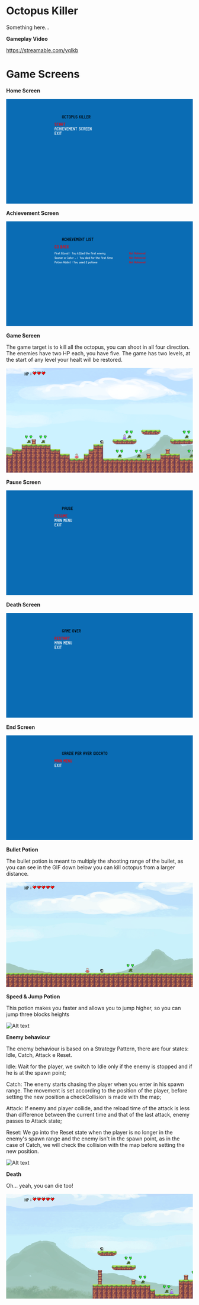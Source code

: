 # Octopus Killer

Something here...

**Gameplay Video**

https://streamable.com/yqlkb

# Game Screens

**Home Screen**

![Alt text](/Screenshots%20%26%20GIFS/Home.png?raw=true "Home")

**Achievement Screen**

![Alt text](/Screenshots%20%26%20GIFS/Achievement.png?raw=true "Achievement")

**Game Screen**

The game target is to kill all the octopus, you can shoot in all four direction. The enemies have two HP each, you have five.
The game has two levels, at the start of any level your healt will be restored.

![Alt text](/Screenshots%20%26%20GIFS/Game.png?raw=true "Game")

**Pause Screen**

![Alt text](/Screenshots%20%26%20GIFS/Pause.png?raw=true "Pause")

**Death Screen**

![Alt text](/Screenshots%20%26%20GIFS/Death.png?raw=true "Death")

**End Screen**

![Alt text](/Screenshots%20%26%20GIFS/end.png?raw=true "End")

**Bullet Potion**

The bullet potion is meant to multiply the shooting range of the bullet, as you can see in the GIF down below you can kill octopus from a larger distance.

![Alt text](/Screenshots%20%26%20GIFS/Clip_Bullet.gif?raw=true "Bullet")

**Speed & Jump Potion**

This potion makes you faster and allows you to jump higher, so you can jump three blocks heights

![Alt text](/Screenshots%20%26%20GIFS/Clip_Jump.gif?raw=true "Jump")

**Enemy behaviour**

The enemy behaviour is based on a Strategy Pattern, there are four states: Idle, Catch, Attack e Reset.

Idle: Wait for the player, we switch to Idle only if the enemy is stopped and if he is at the spawn point;

Catch: The enemy starts chasing the player when you enter in his spawn range. The movement is set according to the position of the player, before setting the new position a checkCollision is made with the map;

Attack: If enemy and player collide, and the reload time of the attack is less than difference between the current time and that of the last attack, enemy passes to Attack state;

Reset: We go into the Reset state when the player is no longer in the enemy's spawn range and the enemy isn't in the spawn point, as in the case of Catch, we will check the collision with the map before setting the new position.

![Alt text](/Screenshots%20%26%20GIFS/Clip_Enemy.gif?raw=true "Enemy")

**Death**

Oh... yeah, you can die too!

![Alt text](/Screenshots%20%26%20GIFS/Clip_Death.gif?raw=true "Death")
